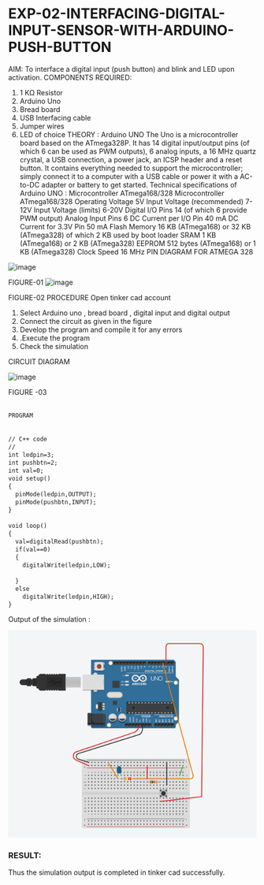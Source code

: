 # EXP-02-INTERFACING-DIGITAL-INPUT-SENSOR-WITH-ARDUINO-PUSH-BUTTON

AIM:  To interface a digital input (push button) and blink and LED upon activation.
COMPONENTS REQUIRED:
1.	1 KΩ Resistor 
2.	Arduino Uno 
3.	Bread board 
4.	USB Interfacing cable 
5.	Jumper wires 
6.	LED of choice 
THEORY :
Arduino UNO
 	  The Uno is a microcontroller board based on the ATmega328P. It has 14 digital input/output pins (of which 6 can be used as PWM outputs), 6 analog inputs, a 16 MHz quartz crystal, a USB connection, a power jack, an ICSP header and a reset button. It contains everything needed to support the microcontroller; simply connect it to a computer with a USB cable or power it with a AC-to-DC adapter or battery to get started.
	Technical specifications of Arduino UNO :
Microcontroller	ATmega168/328
Microcontroller	ATmega168/328
Operating Voltage	5V
Input Voltage (recommended)	7-12V
Input Voltage (limits)	6-20V
Digital I/O Pins	14 (of which 6 provide PWM output)
Analog Input Pins	6
DC Current per I/O Pin	40 mA
DC Current for 3.3V Pin	50 mA
Flash Memory	16 KB (ATmega168) or 32 KB (ATmega328) of which 2 KB used by boot loader
SRAM	1 KB (ATmega168) or 2 KB (ATmega328)
EEPROM	512 bytes (ATmega168) or 1 KB (ATmega328)
Clock Speed	16 MHz
PIN DIAGRAM FOR ATMEGA 328
 
![image](https://user-images.githubusercontent.com/36288975/163530394-115baee4-7ed1-49fe-9cce-d7b625e11e85.png)

FIGURE-01
![image](https://user-images.githubusercontent.com/36288975/163530431-4d390e98-0942-42d8-95b8-f57d348e6ad8.png)



FIGURE-02
PROCEDURE 
 Open tinker cad account 
1.	Select Arduino uno , bread board , digital input and digital output 
2.	Connect the circuit as given in the figure 
3.	Develop the program and compile it for any errors 
4.	 .Execute the program 
5.	Check the simulation 








CIRCUIT DIAGRAM 





![image](https://user-images.githubusercontent.com/36288975/163530437-87a0afbd-b3c9-44ad-b907-5de63486fb9d.png)



FIGURE -03



```

PROGRAM 


// C++ code
//
int ledpin=3;
int pushbtn=2;
int val=0;
void setup()
{
  pinMode(ledpin,OUTPUT);
  pinMode(pushbtn,INPUT);
}

void loop()
{
  val=digitalRead(pushbtn);
  if(val==0)
  {
    digitalWrite(ledpin,LOW);
    
  }
  else
    digitalWrite(ledpin,HIGH);
}
``` 
 
 
 



Output of the simulation :

![My image](https://github.com/Pallavi-Raveendranadreddy/EXP-02-INTERFACING-DIGITAL-INPUT-SENSOR-WITH-ARDUINO-PUSH-BUTTON-/blob/b371d44fb7666a94f15100bc79ee27bfde6bb5aa/R1.PNG)
### RESULT:
Thus the simulation output is completed in tinker cad successfully.

